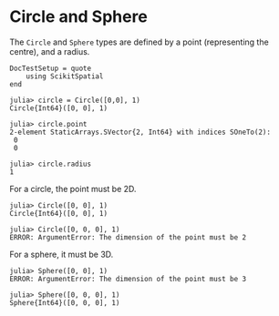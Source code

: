 # Circle and Sphere

The `Circle` and `Sphere` types are defined by a point (representing the centre), and a radius.

```@meta
DocTestSetup = quote
    using ScikitSpatial
end
```

```jldoctest
julia> circle = Circle([0,0], 1)
Circle{Int64}([0, 0], 1)

julia> circle.point
2-element StaticArrays.SVector{2, Int64} with indices SOneTo(2):
 0
 0

julia> circle.radius
1
```

For a circle, the point must be 2D.

```jldoctest
julia> Circle([0, 0], 1)
Circle{Int64}([0, 0], 1)

julia> Circle([0, 0, 0], 1)
ERROR: ArgumentError: The dimension of the point must be 2
```

For a sphere, it must be 3D.

```jldoctest
julia> Sphere([0, 0], 1)
ERROR: ArgumentError: The dimension of the point must be 3

julia> Sphere([0, 0, 0], 1)
Sphere{Int64}([0, 0, 0], 1)
```
